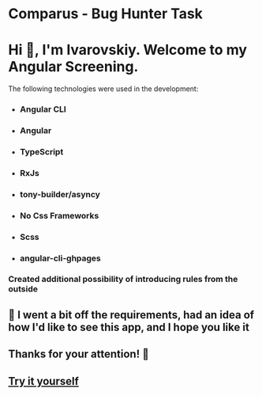 # Comparus - Bug Hunter Task

# Hi 👋, I'm Ivarovskiy. Welcome to my Angular Screening.

The following technologies were used in the development:

- ### Angular CLI
- ### Angular
- ### TypeScript
- ### RxJs
- ### tony-builder/asyncy
- ### No Css Frameworks
- ### Scss
- ### angular-cli-ghpages


### Created additional possibility of introducing rules from the outside

## 📝 I went a bit off the requirements, had an idea of how I'd like to see this app, and I hope you like it

## Thanks for your attention! 🤝

## [Try it yourself](https://ivarovskiy.github.io/bug-hunter/)
